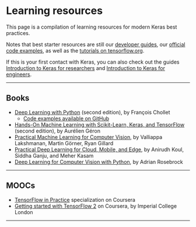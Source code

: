 # Learning resources

This page is a compilation of learning resources for modern Keras best practices.

Notes that best starter resources are still our [developer guides](/guides/), our [official code examples](/examples/),
as well as the [tutorials on tensorflow.org](https://www.tensorflow.org/tutorials).

If this is your first contact with Keras, you can also check out the guides
[Introduction to Keras for researchers](/getting_started/intro_to_keras_for_researchers/) and
[Introduction to Keras for engineers](/getting_started/intro_to_keras_for_engineers/).

---

## Books

- [Deep Learning with Python](https://www.manning.com/books/deep-learning-with-python-second-edition?a_aid=keras) (second edition), by François Chollet
    - [Code examples available on GitHub](https://github.com/fchollet/deep-learning-with-python-notebooks)
- [Hands-On Machine Learning with Scikit-Learn, Keras, and TensorFlow](https://www.oreilly.com/library/view/hands-on-machine-learning/9781492032632/) (second edition), by Aurélien Géron
- [Practical Machine Learning for Computer Vision](https://www.oreilly.com/library/view/practical-machine-learning/9781098102357/), by Valliappa Lakshmanan, Martin Görner, Ryan Gillard
- [Practical Deep Learning for Cloud, Mobile, and Edge](https://www.oreilly.com/library/view/practical-deep-learning/9781492034858/), by Anirudh Koul, Siddha Ganju, and Meher Kasam
- [Deep Learning for Computer Vision with Python](https://www.pyimagesearch.com/deep-learning-computer-vision-python-book/), by Adrian Rosebrock

---

## MOOCs

- [TensorFlow in Practice](https://www.coursera.org/specializations/tensorflow-in-practice) specialization on Coursera
- [Getting started with TensorFlow 2](https://www.coursera.org/learn/getting-started-with-tensor-flow2) on Coursera, by Imperial College London

---
